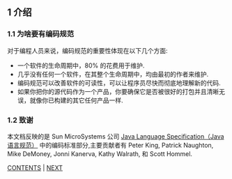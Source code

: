 ## 1 介绍
### 1.1 为啥要有编码规范

对于编程人员来说，编码规范的重要性体现在以下几个方面:

- 一个软件的生命周期中，80% 的花费用于维护.
- 几乎没有任何一个软件，在其整个生命周期中，均由最初的作者来维护.
- 编码规范可以改善软件的可读性，可以让程序员尽快而彻底地理解新的代码.
- 如果你把你的源代码作为一个产品，你要确保它是否被很好的打包并且清晰无误，就像你已构建的其它任何产品一样.

### 1.2 致谢
本文档反映的是 Sun MicroSystems 公司 [Java Language Specification（Java语言规范）](http://docs.oracle.com/javase/specs/) 中的编码标准部分,主要贡献者有 Peter King, Patrick Naughton, Mike DeMoney, Jonni Kanerva, Kathy Walrath, 和 Scott Hommel.

[CONTENTS](SUMMARY.md) | [NEXT](page02.md)
